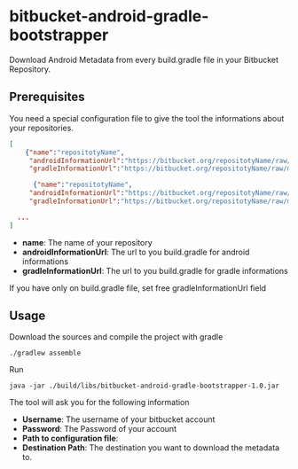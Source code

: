bitbucket-android-gradle-bootstrapper
===========================

Download Android Metadata from every build.gradle file in your Bitbucket Repository.

Prerequisites
-------------

You need a special configuration file to give the tool the informations about your repositories.

```json
[
    {"name":"repositotyName",
     "androidInformationUrl":"https://bitbucket.org/repositotyName/raw/master/.../build.gradle",
     "gradleInformationUrl":"https://bitbucket.org/repositotyName/raw/master/.../build.gradle"},

      {"name":"repositotyName",
     "androidInformationUrl":"https://bitbucket.org/repositotyName/raw/master/.../build.gradle",
     "gradleInformationUrl":"https://bitbucket.org/repositotyName/raw/master/.../build.gradle"},

  ...
]
```

* **name**: The name of your repository
* **androidInformationUrl**: The url to you build.gradle for android informations
* **gradleInformationUrl**: The url to you build.gradle for gradle informations

If you have only on build.gradle file, set free gradleInformationUrl field



Usage
-----

Download the sources and compile the project with gradle
```
./gradlew assemble
```

Run
```
java -jar ./build/libs/bitbucket-android-gradle-bootstrapper-1.0.jar
```

The tool will ask you for the following information

* **Username**: The username of your bitbucket account
* **Password**: The Password of your account
* **Path to configuration file**:
* **Destination Path**: The destination you want to download the metadata to.
